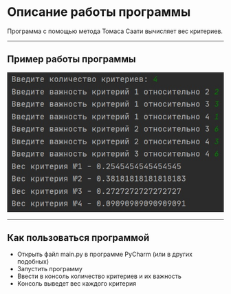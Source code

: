 # Описание работы программы
Программа с помощью метода Томаса Саати вычисляет вес критериев. 
___
## Пример работы программы
![](https://github.com/nstvn/Tomas/blob/main/foto.jpg?raw=true "Работа программы")
___
## Как пользоваться программой
- Открыть файл main.py в программе PyCharm (или в других подобных)
- Запустить программу 
- Ввести в консоль количество критериев и их важность
- Консоль выведет вес каждого критерия
